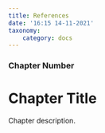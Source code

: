 ```yaml
---
title: References
date: '16:15 14-11-2021'
taxonomy:
    category: docs
---
```


### Chapter Number

# Chapter Title

Chapter description.